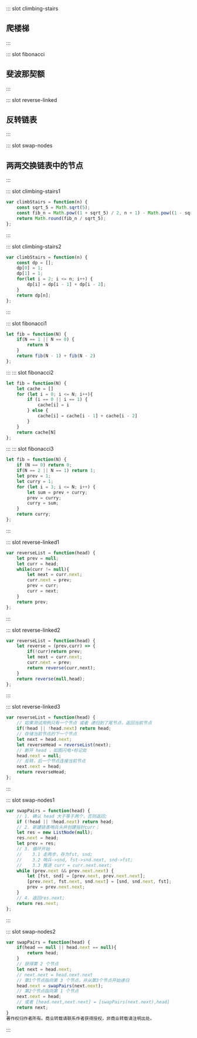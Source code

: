 ::: slot climbing-stairs
## 爬楼梯
:::

::: slot fibonacci
## 斐波那契额
:::

::: slot reverse-linked
## 反转链表
:::

::: slot swap-nodes
## 两两交换链表中的节点
:::

::: slot climbing-stairs1
```js
var climbStairs = function(n) {
    const sqrt_5 = Math.sqrt(5);
    const fib_n = Math.pow((1 + sqrt_5) / 2, n + 1) - Math.pow((1 - sqrt_5) / 2,n + 1);
    return Math.round(fib_n / sqrt_5);
};
```
:::

::: slot climbing-stairs2
```js
var climbStairs = function(n) {
    const dp = [];
    dp[0] = 1;
    dp[1] = 1;
    for(let i = 2; i <= n; i++) {
        dp[i] = dp[i - 1] + dp[i - 2];
    }
    return dp[n];
};
```
:::


::: slot fibonacci1
```js
let fib = function(N) {
    if(N == 1 || N == 0) {
        return N
    }
    return fib(N - 1) + fib(N - 2)
};
```
:::
::: slot fibonacci2
```js
let fib = function(N) {
    let cache = []
    for (let i = 0; i <= N; i++){
        if (i == 0 || i == 1) {
            cache[i] = i
        } else {
            cache[i] = cache[i - 1] + cache[i - 2]
        }
    }
    return cache[N]
};
```
:::
::: slot fibonacci3
```js
let fib = function(N) {
    if (N == 0) return 0;
    if(N == 2 || N == 1) return 1;
    let prev = 1;
    let curry = 1;
    for (let i = 3; i <= N; i++) {
        let sum = prev + curry;
        prev = curry;
        curry = sum;
    }
    return curry;
};
```
:::


::: slot reverse-linked1
```js
var reverseList = function(head) {
    let prev = null;
    let curr = head;
    while(curr != null){
        let next = curr.next;
        curr.next = prev;
        prev = curr;
        curr = next;
    }
    return prev;
};
```
:::

::: slot reverse-linked2
```js
var reverseList = function(head) {
    let reverse = (prev,curr) => {
        if(!curr)return prev;
        let next = curr.next;
        curr.next = prev;
        return reverse(curr,next);
    }
    return reverse(null,head);
};
```
:::

::: slot reverse-linked3
```js
var reverseList = function(head) {
    // 如果测试用例只有一个节点 或者 递归到了尾节点，返回当前节点 
    if(!head || !head.next) return head;
    // 存储当前节点的下一个节点
    let next = head.next;
    let reverseHead = reverseList(next);
    // 断开 head ，如图闪电⚡️标记处
    head.next = null;
    // 反转，后一个节点连接当前节点
    next.next = head;
    return reverseHead;
};
```
:::

::: slot swap-nodes1
```js
var swapPairs = function(head) {
    // 1. 确认 head 大于等于两个，否则返回;
    if (!head || !head.next) return head;
    // 2. 新建链表哨兵头并创建指针curr；
    let res = new ListNode(null);
    res.next = head;
    let prev = res;
    // 3. 循环开始
    //    3.1 走两步，存为fst, snd;
    //    3.2 哨兵->snd, fst->snd.next, snd->fst;
    //    3.3 推进 curr = curr.next.next;
    while (prev.next && prev.next.next) {
        let [fst, snd] = [prev.next, prev.next.next];
        [prev.next, fst.next, snd.next] = [snd, snd.next, fst];
        prev = prev.next.next;
    }
    // 4. 返回res.next;
    return res.next;
};
```
:::

::: slot swap-nodes2
```js
var swapPairs = function(head) {
    if(head == null || head.next == null){
        return head;
    }
    // 获得第 2 个节点
    let next = head.next;
    // next.next = head.next.next
    // 第1个节点指向第 3 个节点，并从第3个节点开始递归
    head.next = swapPairs(next.next);
    // 第2个节点指向第 1 个节点
    next.next = head;
    // 或者 [head.next,next.next] = [swapPairs(next.next),head]
    return next;
}
著作权归作者所有。商业转载请联系作者获得授权，非商业转载请注明出处。
```
:::

<algorithm-recursion/>